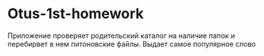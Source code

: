 # Otus-1st-homework

Приложение  проверяет родительский каталог на наличие папок и перебирвет в нем питоновские файлы. 
Выдает самое популярное слово 